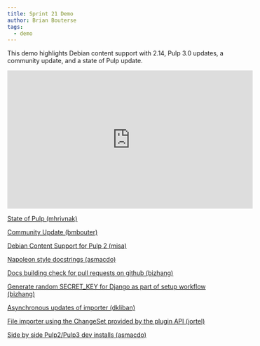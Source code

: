 ```yaml
---
title: Sprint 21 Demo
author: Brian Bouterse
tags:
  - demo
---
```

This demo highlights Debian content support with 2.14, Pulp 3.0 updates, a community update, and a state of Pulp update.

<iframe width="560" height="315" src="https://www.youtube.com/embed/0T84sdEfBWE" frameborder="0" allowfullscreen></iframe>

[State of Pulp (mhrivnak)](http://www.youtube.com/watch?v=0T84sdEfBWE&t=0m15s)

[Community Update (bmbouter)](http://www.youtube.com/watch?v=0T84sdEfBWE&t=4m32s)

[Debian Content Support for Pulp 2 (misa)](http://www.youtube.com/watch?v=0T84sdEfBWE&t=7m42s)

[Napoleon style docstrings (asmacdo)](http://www.youtube.com/watch?v=0T84sdEfBWE&t=11m48s)

[Docs building check for pull requests on github (bizhang)](http://www.youtube.com/watch?v=0T84sdEfBWE&t=13m59s)

[Generate random SECRET_KEY for Django as part of setup workflow (bizhang)](http://www.youtube.com/watch?v=0T84sdEfBWE&t=15m21s)

[Asynchronous updates of importer (dkliban)](http://www.youtube.com/watch?v=0T84sdEfBWE&t=16m14s)

[File importer using the ChangeSet provided by the plugin API (jortel)](http://www.youtube.com/watch?v=0T84sdEfBWE&t=19m40s)

[Side by side Pulp2/Pulp3 dev installs (asmacdo)](http://www.youtube.com/watch?v=0T84sdEfBWE&t=33m38s)
